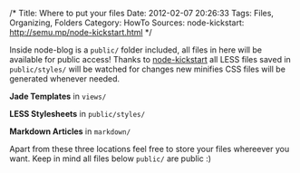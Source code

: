 /*
 Title: Where to put your files
 Date: 2012-02-07 20:26:33
 Tags: Files, Organizing, Folders
 Category: HowTo
 Sources:
   node-kickstart: http://semu.mp/node-kickstart.html
*/

Inside node-blog is a `public/` folder included, all files in here will be available for public access! Thanks to [node-kickstart](http://semu.mp/node-kickstart.html) all LESS files saved in `public/styles/` will be watched for changes new minifies CSS files will be generated whenever needed. 

**Jade Templates** in `views/`

**LESS Stylesheets** in `public/styles/`

**Markdown Articles** in `markdown/`

Apart from these three locations feel free to store your files whereever you want. Keep in mind all files below `public/` are public :)